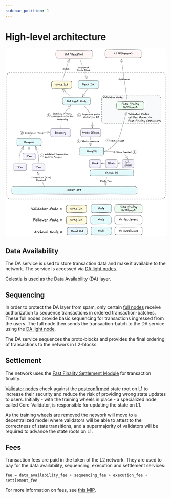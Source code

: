 ```yaml
---
sidebar_position: 1
---
```


# High-level architecture

![architecture_movement.png](./images/architecture_movement.png)

## Data Availability

The DA service is used to store transaction data and make it available to the network. The service is accessed via [DA light nodes](./node_level_architecture.md#da-light-node).

Celestia is used as the Data Availability (DA) layer.

## Sequencing

In order to protect the DA layer from spam, only certain [full nodes](./node_level_architecture.md#full-node) receive authorization to sequence transactions in ordered transaction-batches. These full nodes provide basic sequencing for transactions ingressed from the users. The full node then sends the transaction-batch to the DA service using the [DA light node](node_level_architecture.md#da-light-node).

The DA service sequences the proto-blocks and provides the final ordering of transactions to the network in L2-blocks.

## Settlement

The network uses the [Fast Finality Settlement Module](../Introduction/technical_details.md#fast-finality-settlement-module) for transaction finality.

[Validator nodes](./node_level_architecture.md#validator-node) check against the [postconfirmed](../Introduction/technical_details.md#fast-finality-settlement-module) state root on L1 to increase their security and reduce the risk of providing wrong state updates to users. Initially - with the training wheels in place - a specialized node, called Core-Validator, is responsible for updating the state on L1.

As the training wheels are removed the network will move to a decentralized model where validators will be able to attest to the correctness of state transitions, and a supermajority of validators will be required to advance the state roots on L1.

## Fees

Transaction fees are paid in the token of the L2 network. They are used to pay for the data availability, sequencing, execution and settlement services:

```
fee = data_availability_fee + sequencing_fee + execution_fee + settlement_fee
```

For more information on fees, see [this MIP](https://github.com/movementlabsxyz/MIP/pull/19).
